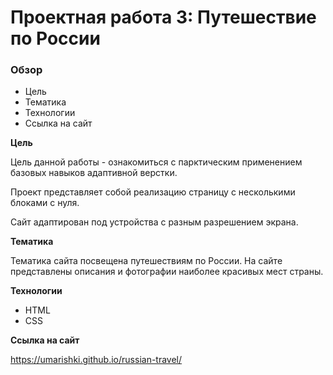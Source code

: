 # Проектная работа 3: Путешествие по России

### Обзор
* Цель
* Тематика
* Технологии
* Ссылка на сайт

**Цель**

Цель данной работы - ознакомиться с парктическим применением базовых навыков адаптивной верстки.

Проект представляет собой реализацию страницу с несколькими блоками с нуля.

Сайт адаптирован под устройства с разным разрешением экрана.

**Тематика**

Тематика сайта посвещена путешествиям по России. На сайте представлены описания и фотографии наиболее красивых мест страны.  

**Технологии**

* HTML
* CSS

**Ссылка на сайт**

https://umarishki.github.io/russian-travel/